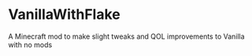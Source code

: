 # VanillaWithFlake
A Minecraft mod to make slight tweaks and QOL improvements to Vanilla with no mods
